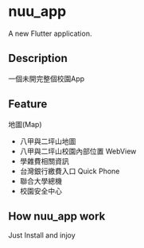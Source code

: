 # nuu_app

A new Flutter application.

## Description
一個未開完整個校園App
## Feature
地圖(Map)
  - 八甲與二坪山地圖
  - 八甲與二坪山校園內部位置
WebView
  - 學雜費相關資訊
  - 台灣銀行繳費入口
Quick Phone 
  - 聯合大學總機
  - 校園安全中心
## How nuu_app work
Just Install and injoy
